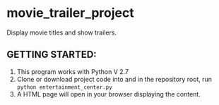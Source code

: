 # movie_trailer_project
Display movie titles and show trailers.

<h2>GETTING STARTED:</h2>

1. This program works with Python V 2.7
2. Clone or download project code into and in the repository root, run ```python entertainment_center.py```
3. A HTML page will open in your browser displaying the content.
